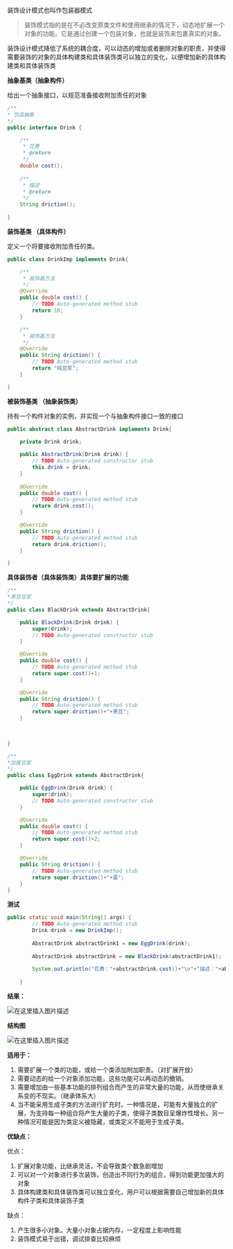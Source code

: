 装饰设计模式也叫作包装器模式
>装饰模式指的是在不必改变原类文件和使用继承的情况下，动态地扩展一个对象的功能。它是通过创建一个包装对象，也就是装饰来包裹真实的对象。

装饰设计模式降低了系统的耦合度，可以动态的增加或者删除对象的职责，并使得需要装饰的对象的具体构建类和具体装饰类可以独立的变化，以便增加新的具体构建类和具体装饰类

**抽象基类（抽象构件）**

给出一个抽象接口，以规范准备接收附加责任的对象
```java
/**
* 饮品抽象
*/
public interface Drink {

	/**
	 * 花费
	 * @return
	 */
	double cost();
	
	/**
	 * 描述
	 * @return
	 */
	String driction();
	
}
```

**装饰基类  （具体构件）**

定义一个将要接收附加责任的类。

```java
public class DrinkImp implements Drink{

	/**
	 * 装饰基方法
	 */
	@Override
	public double cost() {
		// TODO Auto-generated method stub
		return 10;
	}

	/**
	 * 装饰基方法
	 */
	@Override
	public String driction() {
		// TODO Auto-generated method stub
		return "纯豆浆";
	}

}
```
**被装饰基类	  （抽象装饰类）**

持有一个构件对象的实例，并实现一个与抽象构件接口一致的接口
```java
public abstract class AbstractDrink implements Drink{

	private Drink drink;
	
	public AbstractDrink(Drink drink) {
		// TODO Auto-generated constructor stub
		this.drink = drink;
	}
	
	@Override
	public double cost() {
		// TODO Auto-generated method stub
		return drink.cost();
	}

	@Override
	public String driction() {
		// TODO Auto-generated method stub
		return drink.driction();
	}

}
```

**具体装饰者（具体装饰类）具体要扩展的功能**
```java
/**
*黑豆豆浆
*/
public class BlackDrink extends AbstractDrink{

	public BlackDrink(Drink drink) {
		super(drink);
		// TODO Auto-generated constructor stub
	}

	@Override
	public double cost() {
		// TODO Auto-generated method stub
		return super.cost()+1;
	}

	@Override
	public String driction() {
		// TODO Auto-generated method stub
		return super.driction()+"+黑豆";
	}
	
	

}
```
```java
/**
*加蛋豆浆
*/
public class EggDrink extends AbstractDrink{

	public EggDrink(Drink drink) {
		super(drink);
		// TODO Auto-generated constructor stub
	}

	@Override
	public double cost() {
		// TODO Auto-generated method stub
		return super.cost()+2;
	}

	@Override
	public String driction() {
		// TODO Auto-generated method stub
		return super.driction()+"+蛋";
	}
}

```

**测试**
```java
public static void main(String[] args) {
		// TODO Auto-generated method stub
		Drink drink = new DrinkImp();
		
		AbstractDrink abstractDrink1 = new EggDrink(drink);
		
		AbstractDrink abstractDrink = new BlackDrink(abstractDrink1);
		
		System.out.println("花费："+abstractDrink.cost()+"\n"+"描述："+abstractDrink.driction());
		
	}
```
**结果：**

![在这里插入图片描述](https://img-blog.csdnimg.cn/20190331220611763.png)

**结构图**

![在这里插入图片描述](https://img-blog.csdnimg.cn/20190331220638578.png?x-oss-process=image/watermark,type_ZmFuZ3poZW5naGVpdGk,shadow_10,text_aHR0cHM6Ly9ibG9nLmNzZG4ubmV0L3dlaXhpbl80MTkyMjI4OQ==,size_16,color_FFFFFF,t_70)

**适用于：**
1. 需要扩展一个类的功能，或给一个类添加附加职责。（对扩展开放）
2. 需要动态的给一个对象添加功能，这些功能可以再动态的撤销。
3. 需要增加由一些基本功能的排列组合而产生的非常大量的功能，从而使继承关系变的不现实。（继承体系大）
4. 当不能采用生成子类的方法进行扩充时。一种情况是，可能有大量独立的扩展，为支持每一种组合将产生大量的子类，使得子类数目呈爆炸性增长。另一种情况可能是因为类定义被隐藏，或类定义不能用于生成子类。

**优缺点：**

优点：

1. 扩展对象功能，比继承灵活，不会导致类个数急剧增加
2. 可以对一个对象进行多次装饰，创造出不同行为的组合，得到功能更加强大的对象
3. 具体构建类和具体装饰类可以独立变化，用户可以根据需要自己增加新的具体构件子类和具体装饰子类

缺点：	
	
 1. 产生很多小对象。大量小对象占据内存，一定程度上影响性能
2. 装饰模式易于出错，调试排查比较麻烦